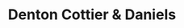 ---
title: "Denton Cottier & Daniels"
url: /getzville/denton-cottier-und-daniels/
shop: Instrumente
---